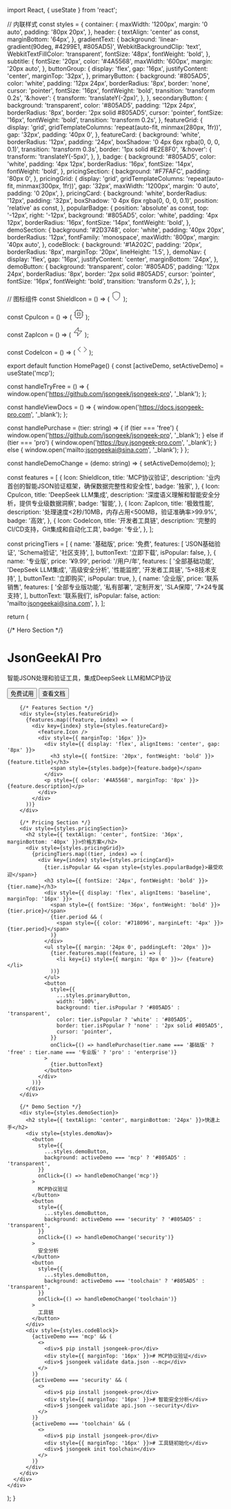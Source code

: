 import React, { useState } from 'react';

// 内联样式
const styles = {
  container: {
    maxWidth: '1200px',
    margin: '0 auto',
    padding: '80px 20px',
  },
  header: {
    textAlign: 'center' as const,
    marginBottom: '64px',
  },
  gradientText: {
    background: 'linear-gradient(90deg, #4299E1, #805AD5)',
    WebkitBackgroundClip: 'text',
    WebkitTextFillColor: 'transparent',
    fontSize: '48px',
    fontWeight: 'bold',
  },
  subtitle: {
    fontSize: '20px',
    color: '#4A5568',
    maxWidth: '600px',
    margin: '20px auto',
  },
  buttonGroup: {
    display: 'flex',
    gap: '16px',
    justifyContent: 'center',
    marginTop: '32px',
  },
  primaryButton: {
    background: '#805AD5',
    color: 'white',
    padding: '12px 24px',
    borderRadius: '8px',
    border: 'none',
    cursor: 'pointer',
    fontSize: '16px',
    fontWeight: 'bold',
    transition: 'transform 0.2s',
    '&:hover': {
      transform: 'translateY(-2px)',
    },
  },
  secondaryButton: {
    background: 'transparent',
    color: '#805AD5',
    padding: '12px 24px',
    borderRadius: '8px',
    border: '2px solid #805AD5',
    cursor: 'pointer',
    fontSize: '16px',
    fontWeight: 'bold',
    transition: 'transform 0.2s',
  },
  featureGrid: {
    display: 'grid',
    gridTemplateColumns: 'repeat(auto-fit, minmax(280px, 1fr))',
    gap: '32px',
    padding: '40px 0',
  },
  featureCard: {
    background: 'white',
    borderRadius: '12px',
    padding: '24px',
    boxShadow: '0 4px 6px rgba(0, 0, 0, 0.1)',
    transition: 'transform 0.3s',
    border: '1px solid #E2E8F0',
    '&:hover': {
      transform: 'translateY(-5px)',
    },
  },
  badge: {
    background: '#805AD5',
    color: 'white',
    padding: '4px 12px',
    borderRadius: '16px',
    fontSize: '14px',
    fontWeight: 'bold',
  },
  pricingSection: {
    background: '#F7FAFC',
    padding: '80px 0',
  },
  pricingGrid: {
    display: 'grid',
    gridTemplateColumns: 'repeat(auto-fit, minmax(300px, 1fr))',
    gap: '32px',
    maxWidth: '1200px',
    margin: '0 auto',
    padding: '0 20px',
  },
  pricingCard: {
    background: 'white',
    borderRadius: '12px',
    padding: '32px',
    boxShadow: '0 4px 6px rgba(0, 0, 0, 0.1)',
    position: 'relative' as const,
  },
  popularBadge: {
    position: 'absolute' as const,
    top: '-12px',
    right: '-12px',
    background: '#805AD5',
    color: 'white',
    padding: '4px 12px',
    borderRadius: '16px',
    fontSize: '14px',
    fontWeight: 'bold',
  },
  demoSection: {
    background: '#2D3748',
    color: 'white',
    padding: '40px 20px',
    borderRadius: '12px',
    fontFamily: 'monospace',
    maxWidth: '800px',
    margin: '40px auto',
  },
  codeBlock: {
    background: '#1A202C',
    padding: '20px',
    borderRadius: '8px',
    marginTop: '20px',
    lineHeight: '1.5',
  },
  demoNav: {
    display: 'flex',
    gap: '16px',
    justifyContent: 'center',
    marginBottom: '24px',
  },
  demoButton: {
    background: 'transparent',
    color: '#805AD5',
    padding: '12px 24px',
    borderRadius: '8px',
    border: '2px solid #805AD5',
    cursor: 'pointer',
    fontSize: '16px',
    fontWeight: 'bold',
    transition: 'transform 0.2s',
  },
};

// 图标组件
const ShieldIcon = () => (
  <svg width="24" height="24" viewBox="0 0 24 24" fill="none" stroke="currentColor" strokeWidth="2">
    <path d="M12 22s8-4 8-10V5l-8-3-8 3v7c0 6 8 10 8 10z" />
  </svg>
);

const CpuIcon = () => (
  <svg width="24" height="24" viewBox="0 0 24 24" fill="none" stroke="currentColor" strokeWidth="2">
    <rect x="4" y="4" width="16" height="16" rx="2" ry="2" />
    <rect x="9" y="9" width="6" height="6" />
    <line x1="9" y1="1" x2="9" y2="4" />
    <line x1="15" y1="1" x2="15" y2="4" />
    <line x1="9" y1="20" x2="9" y2="23" />
    <line x1="15" y1="20" x2="15" y2="23" />
    <line x1="20" y1="9" x2="23" y2="9" />
    <line x1="20" y1="14" x2="23" y2="14" />
    <line x1="1" y1="9" x2="4" y2="9" />
    <line x1="1" y1="14" x2="4" y2="14" />
  </svg>
);

const ZapIcon = () => (
  <svg width="24" height="24" viewBox="0 0 24 24" fill="none" stroke="currentColor" strokeWidth="2">
    <polygon points="13 2 3 14 12 14 11 22 21 10 12 10 13 2" />
  </svg>
);

const CodeIcon = () => (
  <svg width="24" height="24" viewBox="0 0 24 24" fill="none" stroke="currentColor" strokeWidth="2">
    <polyline points="16 18 22 12 16 6" />
    <polyline points="8 6 2 12 8 18" />
  </svg>
);

export default function HomePage() {
  const [activeDemo, setActiveDemo] = useState('mcp');
  
  const handleTryFree = () => {
    window.open('https://github.com/jsongeek/jsongeek-pro', '_blank');
  };

  const handleViewDocs = () => {
    window.open('https://docs.jsongeek-pro.com', '_blank');
  };

  const handlePurchase = (tier: string) => {
    if (tier === 'free') {
      window.open('https://github.com/jsongeek/jsongeek-pro', '_blank');
    } else if (tier === 'pro') {
      window.open('https://buy.jsongeek-pro.com', '_blank');
    } else {
      window.open('mailto:jsongeekai@sina.com', '_blank');
    }
  };

  const handleDemoChange = (demo: string) => {
    setActiveDemo(demo);
  };

  const features = [
    {
      Icon: ShieldIcon,
      title: 'MCP协议验证',
      description: '业内首创的智能JSON验证框架，确保数据完整性和安全性',
      badge: '独家',
    },
    {
      Icon: CpuIcon,
      title: 'DeepSeek LLM集成',
      description: '深度语义理解和智能安全分析，提供专业级数据洞察',
      badge: '智能',
    },
    {
      Icon: ZapIcon,
      title: '极致性能',
      description: '处理速度<2秒/10MB，内存占用<500MB，验证准确率>99.9%',
      badge: '高效',
    },
    {
      Icon: CodeIcon,
      title: '开发者工具链',
      description: '完整的CI/CD支持，Git集成和自动化工具',
      badge: '专业',
    },
  ];

  const pricingTiers = [
    {
      name: '基础版',
      price: '免费',
      features: [
        'JSON基础验证',
        'Schema验证',
        '社区支持',
      ],
      buttonText: '立即下载',
      isPopular: false,
    },
    {
      name: '专业版',
      price: '¥9.99',
      period: '/用户/年',
      features: [
        '全部基础功能',
        'DeepSeek LLM集成',
        '高级安全分析',
        '性能监控',
        '开发者工具链',
        '5×8技术支持',
      ],
      buttonText: '立即购买',
      isPopular: true,
    },
    {
      name: '企业版',
      price: '联系销售',
      features: [
        '全部专业版功能',
        '私有部署',
        '定制开发',
        'SLA保障',
        '7×24专属支持',
      ],
      buttonText: '联系我们',
      isPopular: false,
      action: 'mailto:jsongeekai@sina.com',
    },
  ];

  return (
    <div>
      {/* Hero Section */}
      <div style={styles.container}>
        <div style={styles.header}>
          <h1 style={styles.gradientText}>JsonGeekAI Pro</h1>
          <p style={styles.subtitle}>
            智能JSON处理和验证工具，集成DeepSeek LLM和MCP协议
          </p>
          <div style={styles.buttonGroup}>
            <button 
              style={styles.primaryButton}
              onClick={handleTryFree}
            >
              免费试用
            </button>
            <button 
              style={styles.secondaryButton}
              onClick={handleViewDocs}
            >
              查看文档
            </button>
          </div>
        </div>

        {/* Features Section */}
        <div style={styles.featureGrid}>
          {features.map((feature, index) => (
            <div key={index} style={styles.featureCard}>
              <feature.Icon />
              <div style={{ marginTop: '16px' }}>
                <div style={{ display: 'flex', alignItems: 'center', gap: '8px' }}>
                  <h3 style={{ fontSize: '20px', fontWeight: 'bold' }}>{feature.title}</h3>
                  <span style={styles.badge}>{feature.badge}</span>
                </div>
                <p style={{ color: '#4A5568', marginTop: '8px' }}>{feature.description}</p>
              </div>
            </div>
          ))}
        </div>

        {/* Pricing Section */}
        <div style={styles.pricingSection}>
          <h2 style={{ textAlign: 'center', fontSize: '36px', marginBottom: '40px' }}>价格方案</h2>
          <div style={styles.pricingGrid}>
            {pricingTiers.map((tier, index) => (
              <div key={index} style={styles.pricingCard}>
                {tier.isPopular && <span style={styles.popularBadge}>最受欢迎</span>}
                <h3 style={{ fontSize: '24px', fontWeight: 'bold' }}>{tier.name}</h3>
                <div style={{ display: 'flex', alignItems: 'baseline', marginTop: '16px' }}>
                  <span style={{ fontSize: '36px', fontWeight: 'bold' }}>{tier.price}</span>
                  {tier.period && (
                    <span style={{ color: '#718096', marginLeft: '4px' }}>{tier.period}</span>
                  )}
                </div>
                <ul style={{ margin: '24px 0', paddingLeft: '20px' }}>
                  {tier.features.map((feature, i) => (
                    <li key={i} style={{ margin: '8px 0' }}>✓ {feature}</li>
                  ))}
                </ul>
                <button
                  style={{
                    ...styles.primaryButton,
                    width: '100%',
                    background: tier.isPopular ? '#805AD5' : 'transparent',
                    color: tier.isPopular ? 'white' : '#805AD5',
                    border: tier.isPopular ? 'none' : '2px solid #805AD5',
                    cursor: 'pointer',
                  }}
                  onClick={() => handlePurchase(tier.name === '基础版' ? 'free' : tier.name === '专业版' ? 'pro' : 'enterprise')}
                >
                  {tier.buttonText}
                </button>
              </div>
            ))}
          </div>
        </div>

        {/* Demo Section */}
        <div style={styles.demoSection}>
          <h2 style={{ textAlign: 'center', marginBottom: '24px' }}>快速上手</h2>
          <div style={styles.demoNav}>
            <button
              style={{
                ...styles.demoButton,
                background: activeDemo === 'mcp' ? '#805AD5' : 'transparent',
              }}
              onClick={() => handleDemoChange('mcp')}
            >
              MCP协议验证
            </button>
            <button
              style={{
                ...styles.demoButton,
                background: activeDemo === 'security' ? '#805AD5' : 'transparent',
              }}
              onClick={() => handleDemoChange('security')}
            >
              安全分析
            </button>
            <button
              style={{
                ...styles.demoButton,
                background: activeDemo === 'toolchain' ? '#805AD5' : 'transparent',
              }}
              onClick={() => handleDemoChange('toolchain')}
            >
              工具链
            </button>
          </div>
          <div style={styles.codeBlock}>
            {activeDemo === 'mcp' && (
              <>
                <div>$ pip install jsongeek-pro</div>
                <div style={{ marginTop: '16px' }}># MCP协议验证</div>
                <div>$ jsongeek validate data.json --mcp</div>
              </>
            )}
            {activeDemo === 'security' && (
              <>
                <div>$ pip install jsongeek-pro</div>
                <div style={{ marginTop: '16px' }}># 智能安全分析</div>
                <div>$ jsongeek validate api.json --security</div>
              </>
            )}
            {activeDemo === 'toolchain' && (
              <>
                <div>$ pip install jsongeek-pro</div>
                <div style={{ marginTop: '16px' }}># 工具链初始化</div>
                <div>$ jsongeek init toolchain</div>
              </>
            )}
          </div>
        </div>
      </div>
    </div>
  );
}
